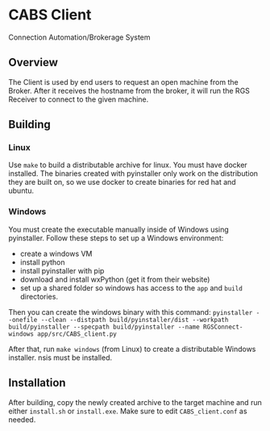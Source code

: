 # CABS Client
Connection Automation/Brokerage System

## Overview
The Client is used by end users to request an open machine from the Broker. After it receives
the hostname from the broker, it will run the RGS Receiver to connect to the given machine.

## Building
### Linux
Use `make` to build a distributable archive for linux. You must have docker
installed. The binaries created with pyinstaller only work on the distribution
they are built on, so we use docker to create binaries for red hat and ubuntu.

### Windows
You must create the executable manually inside of Windows using pyinstaller.
Follow these steps to set up a Windows environment:
 - create a windows VM
 - install python
 - install pyinstaller with pip
 - download and install wxPython (get it from their website)
 - set up a shared folder so windows has access to the `app` and `build`
   directories.

Then you can create the windows binary with this command:
`pyinstaller --onefile --clean --distpath build/pyinstaller/dist
--workpath build/pyinstaller --specpath build/pyinstaller
--name RGSConnect-windows app/src/CABS_client.py`

After that, run `make windows` (from Linux) to create a distributable
Windows installer. nsis must be installed.

## Installation
After building, copy the newly created archive to the target machine and run either `install.sh`
or `install.exe`. Make sure to edit `CABS_client.conf` as needed.
